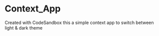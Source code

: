 # Context_App
Created with CodeSandbox
this a simple context app to switch between light & dark theme
